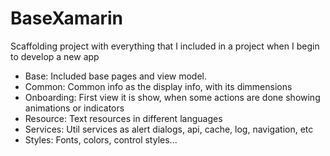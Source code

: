# BaseXamarin
Scaffolding project with everything that I included in a project when I begin to develop a new app
- Base: Included base pages and view model.
- Common: Common info as the display info, with its dimmensions
- Onboarding: First view it is show, when some actions are done showing animations or indicators
- Resource: Text resources in different languages
- Services: Util services as alert dialogs, api, cache, log, navigation, etc
- Styles: Fonts, colors, control styles...
